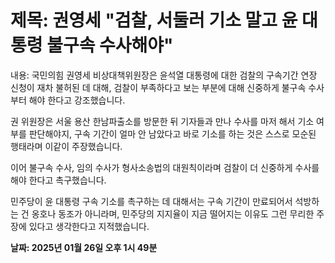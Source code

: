 # **제목: 권영세 "검찰, 서둘러 기소 말고 윤 대통령 불구속 수사해야"**

  내용: 국민의힘 권영세 비상대책위원장은 윤석열 대통령에 대한 검찰의 구속기간 연장 신청이 재차 불허된 데 대해, 검찰이 부족하다고 보는 부분에 대해 신중하게 불구속 수사부터 해야 한다고 강조했습니다.

권 위원장은 서울 용산 한남파출소를 방문한 뒤 기자들과 만나 수사를 마저 해서 기소 여부를 판단해야지, 구속 기간이 얼마 안 남았다고 바로 기소를 하는 것은 스스로 모순된 행태라며 이같이 주장했습니다. 

이어 불구속 수사, 임의 수사가 형사소송법의 대원칙이라며 검찰이 더 신중하게 수사를 해야 한다고 촉구했습니다.

민주당이 윤 대통령 구속 기소를 촉구하는 데 대해서는 구속 기간이 만료되어서 석방하는 건 옹호나 동조가 아니라며, 민주당의 지지율이 지금 떨어지는 이유도 그런 무리한 주장에 있다고 생각한다고 지적했습니다.

  **날짜: 2025년 01월 26일 오후 1시 49분**